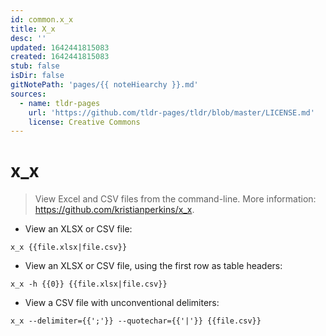 ```yaml
---
id: common.x_x
title: X_x
desc: ''
updated: 1642441815083
created: 1642441815083
stub: false
isDir: false
gitNotePath: 'pages/{{ noteHiearchy }}.md'
sources:
  - name: tldr-pages
    url: 'https://github.com/tldr-pages/tldr/blob/master/LICENSE.md'
    license: Creative Commons
---
```

# x_x

> View Excel and CSV files from the command-line.
> More information: <https://github.com/kristianperkins/x_x>.

- View an XLSX or CSV file:

`x_x {{file.xlsx|file.csv}}`

- View an XLSX or CSV file, using the first row as table headers:

`x_x -h {{0}} {{file.xlsx|file.csv}}`

- View a CSV file with unconventional delimiters:

`x_x --delimiter={{';'}} --quotechar={{'|'}} {{file.csv}}`

